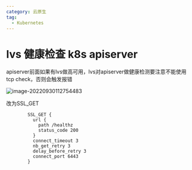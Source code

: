```yaml
---
category: 云原生
tag:
  - Kubernetes
---
```


# lvs 健康检查 k8s apiserver

apiserver前面如果有lvs做高可用，lvs对apiserver做健康检测要注意不能使用tcp check，否则会触发报错

![image-20220930112754483](https://clay-blog.oss-cn-shanghai.aliyuncs.com/img/image-20220930112754483.png)

改为SSL_GET

```
        SSL_GET {
          url {
          	path /healthz
          	status_code 200      
          }
          connect_timeout 3
          nb_get_retry 3
          delay_before_retry 3
          connect_port 6443
        }
```

